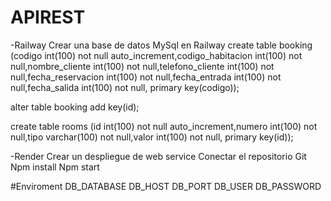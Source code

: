 # APIREST
-Railway
Crear una base de datos MySql en Railway
create table booking (codigo int(100) not null auto_increment,codigo_habitacion int(100) not null,nombre_cliente int(100) not null,telefono_cliente int(100) not null,fecha_reservacion int(100) not null,fecha_entrada int(100) not null,fecha_salida int(100) not null, primary key(codigo));

alter table booking add key(id);

create table rooms (id int(100) not null auto_increment,numero int(100) not null,tipo varchar(100) not null,valor int(100) not null, primary key(id));

-Render
Crear un despliegue de web service
Conectar el repositorio Git
Npm install
Npm start

#Enviroment
DB_DATABASE
DB_HOST
DB_PORT
DB_USER
DB_PASSWORD
